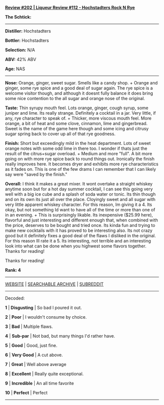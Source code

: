 
[**Review #202 | Liqueur Review #112 - Hochstadters Rock N Rye**]( https://t8ke.review/review-202-203-hochstadters-slow-n-low/)

**The Schtick:** 

-----

**Distiller:** Hochstadters

**Bottler:** Hochstadters

**Selection:** N/A

**ABV:**  42% ABV

**Age:** NAS 

-----

**Nose:**  Orange, ginger, sweet sugar. Smells like a candy shop.                                                                                                                                                                                  +
Orange and ginger, some rye spice and a good deal of sugar again. The rye spice is a welcome visitor though, and although it doesnt fully balance it does bring some nice contention to the all sugar and orange nose of the original.  

**Taste:** Thin syrupy mouth feel. Lots orange, ginger, cough syrup, some juniper and lime. Its really strange. Definitely a cocktail in a jar. Very little, if any, rye character to speak of.                                                       +
Thicker, more viscous mouth feel. More orange, a bit of heat and some clove, cinnamon, lime and gingerbread. Sweet is the name of the game here though and some icing and citrusy sugar spring back to cover up all of that rye goodness.  

**Finish:** Short but exceedingly mild in the heat department. Lots of sweet orange notes with some odd lime in there too. I wonder if thats just the result of the citrus+sugar overload.                                                                                                                                 +
Medium and more "full". A bit more going on with more rye spice back to round things out. Ironically the finish really improves here. It becomes dryer and exhibits more rye characteristics as it fades on. This is one of the few drams I can remember that I can likely say were "saved by the finish."     

**Overall:** I think it makes a great mixer. It wont overtake a straight whiskey anytime soon but for a hot day summer cocktail, I can see this going very well with a big ice cube and a splash of soda water or tonic. Its thin though and on its own its just all over the place. Cloyingly sweet and all sugar with very little apparent whiskey character. For this reason, Im giving it a 4. Its okay, but not something Id want to have all of the time or more than one of in an evening.                                                                          +
This is surprisingly likable. Its inexpensive ($25.99 here), flavorful and just interesting and different enough that, when combined with the price, deserves to be bought and tried once. Its kinda fun and trying to make new cocktails with it has proved to be interesting also. Its not crazy good but it definitely fixes a good deal of the flaws I disliked in the original. For this reason Ill rate it a 5. Its interesting, not terrible and an interesting look into what can be done when you highwest some flavors together. Thanks for reading!

Thanks for reading!

**Rank: 4**



-----

[WEBSITE](https://t8ke.review) | [SEARCHABLE ARCHIVE](https://t8ke.review/review-archive/) | [SUBREDDIT](https://reddit.com/r/t8kereviews)

-----

Decoded:

**1** | **Disgusting** | So bad I poured it out.

**2** | **Poor** | I wouldn't consume by choice.

**3** | **Bad** | Multiple flaws.

**4** | **Sub-par** | Not bad, but many things I'd rather have.

**5** | **Good** | Good, just fine.

**6** | **Very Good** | A cut above.

**7** | **Great** | Well above average

**8** | **Excellent** | Really quite exceptional.

**9** | **Incredible** | An all time favorite

**10** | **Perfect** | Perfect

----

